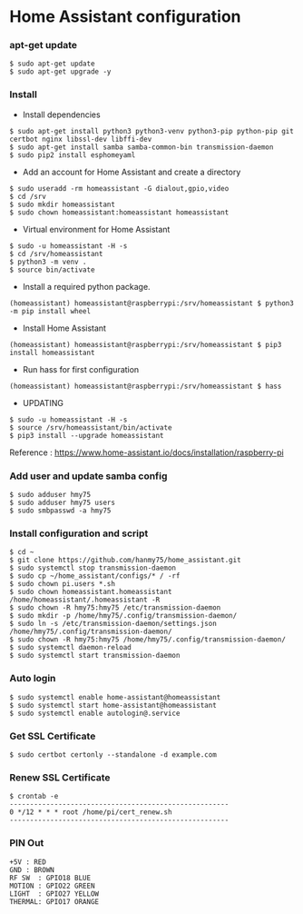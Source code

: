 Home Assistant configuration
============================

### apt-get update
```
$ sudo apt-get update
$ sudo apt-get upgrade -y
```


### Install

- Install dependencies
```
$ sudo apt-get install python3 python3-venv python3-pip python-pip git certbot nginx libssl-dev libffi-dev
$ sudo apt-get install samba samba-common-bin transmission-daemon
$ sudo pip2 install esphomeyaml
```

- Add an account for Home Assistant and create a directory
```
$ sudo useradd -rm homeassistant -G dialout,gpio,video
$ cd /srv
$ sudo mkdir homeassistant
$ sudo chown homeassistant:homeassistant homeassistant
```

- Virtual environment for Home Assistant
```
$ sudo -u homeassistant -H -s
$ cd /srv/homeassistant
$ python3 -m venv .
$ source bin/activate
```

- Install a required python package.
```
(homeassistant) homeassistant@raspberrypi:/srv/homeassistant $ python3 -m pip install wheel
```

- Install Home Assistant
```
(homeassistant) homeassistant@raspberrypi:/srv/homeassistant $ pip3 install homeassistant
```

- Run hass for first configuration
```
(homeassistant) homeassistant@raspberrypi:/srv/homeassistant $ hass
```

- UPDATING
```
$ sudo -u homeassistant -H -s
$ source /srv/homeassistant/bin/activate
$ pip3 install --upgrade homeassistant
```

Reference : https://www.home-assistant.io/docs/installation/raspberry-pi


### Add user and update samba config
```
$ sudo adduser hmy75
$ sudo adduser hmy75 users
$ sudo smbpasswd -a hmy75
```

### Install configuration and script
```
$ cd ~
$ git clone https://github.com/hanmy75/home_assistant.git
$ sudo systemctl stop transmission-daemon
$ sudo cp ~/home_assistant/configs/* / -rf
$ sudo chown pi.users *.sh
$ sudo chown homeassistant.homeassistant /home/homeassistant/.homeassistant -R
$ sudo chown -R hmy75:hmy75 /etc/transmission-daemon
$ sudo mkdir -p /home/hmy75/.config/transmission-daemon/
$ sudo ln -s /etc/transmission-daemon/settings.json /home/hmy75/.config/transmission-daemon/
$ sudo chown -R hmy75:hmy75 /home/hmy75/.config/transmission-daemon/
$ sudo systemctl daemon-reload
$ sudo systemctl start transmission-daemon
```


### Auto login
```
$ sudo systemctl enable home-assistant@homeassistant
$ sudo systemctl start home-assistant@homeassistant
$ sudo systemctl enable autologin@.service
```

### Get SSL Certificate
```
$ sudo certbot certonly --standalone -d example.com
```

### Renew SSL Certificate
```
$ crontab -e
------------------------------------------------------
0 */12 * * * root /home/pi/cert_renew.sh
------------------------------------------------------
```

### PIN Out
```
+5V : RED
GND : BROWN
RF SW  : GPIO18 BLUE
MOTION : GPIO22 GREEN
LIGHT  : GPIO27 YELLOW
THERMAL: GPIO17 ORANGE
```
